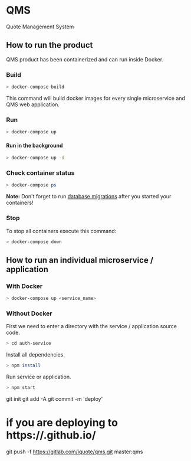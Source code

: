 # QMS

Quote Management System

## How to run the product

QMS product has been containerized and can run inside Docker.

### Build

```sh
> docker-compose build
```

This command will build docker images for every single microservice and QMS web application.

### Run

```sh
> docker-compose up
```

#### Run in the background

```sh
> docker-compose up -d
```

### Check container status

```sh
> docker-compose ps
```

**Note:** Don't forget to run [database migrations](./common/db/README.md) after you started your containers!

### Stop

To stop all containers execute this command:

```sh
> docker-compose down
```

## How to run an individual microservice / application

### With Docker

```sh
> docker-compose up <service_name>
```

### Without Docker

First we need to enter a directory with the service / application source code.

```sh
> cd auth-service
```

Install all dependencies.

```sh
> npm install
```

Run service or application.

```sh
> npm start
```

git init
git add -A
git commit -m 'deploy'

# if you are deploying to https://<USERNAME>.github.io/<REPO>
git push -f https://gitlab.com/iquote/qms.git master:qms
